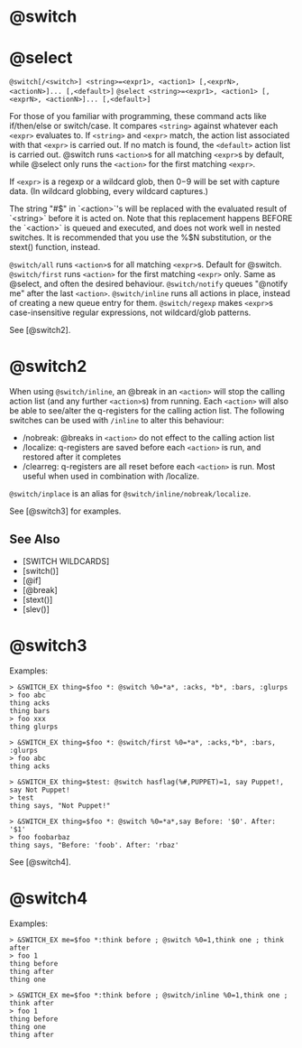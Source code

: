 # @switch
# @select
`@switch[/<switch>] <string>=<expr1>, <action1> [,<exprN>, <actionN>]... [,<default>]`
`@select <string>=<expr1>, <action1> [,<exprN>, <actionN>]... [,<default>]`

For those of you familiar with programming, these command acts like if/then/else or switch/case. It compares `<string>` against whatever each `<expr>` evaluates to. If `<string>` and `<expr>` match, the action list associated with that `<expr>` is carried out. If no match is found, the `<default>` action list is carried out. @switch runs `<action>`s for all matching `<expr>`s by default, while @select only runs the `<action>` for the first matching `<expr>`.

If `<expr>` is a regexp or a wildcard glob, then $0-$9 will be set with capture data. (In wildcard globbing, every wildcard captures.)

The string "#$" in `<action>`'s will be replaced with the evaluated result of `<string>` before it is acted on. Note that this replacement happens BEFORE the `<action>` is queued and executed, and does not work well in nested switches. It is recommended that you use the %$N substitution, or the stext() function, instead.

`@switch/all` runs `<action>`s for all matching `<expr>`s. Default for @switch.
`@switch/first` runs `<action>` for the first matching `<expr>` only. Same as @select, and often the desired behaviour.
`@switch/notify` queues "@notify me" after the last `<action>`.
`@switch/inline` runs all actions in place, instead of creating a new queue entry for them.
`@switch/regexp` makes `<expr>`s case-insensitive regular expressions, not wildcard/glob patterns.

See [@switch2].
# @switch2
When using `@switch/inline`, an @break in an `<action>` will stop the calling action list (and any further `<action>`s) from running. Each `<action>` will also be able to see/alter the q-registers for the calling action list. The following switches can be used with `/inline` to alter this behaviour:
- /nobreak: @breaks in `<action>` do not effect to the calling action list
- /localize: q-registers are saved before each `<action>` is run, and restored after it completes
- /clearreg: q-registers are all reset before each `<action>` is run. Most useful when used in combination with /localize.

`@switch/inplace` is an alias for `@switch/inline/nobreak/localize`.

See [@switch3] for examples.

## See Also
- [SWITCH WILDCARDS]
- [switch()]
- [@if]
- [@break]
- [stext()]
- [slev()]
# @switch3
Examples:
```
> &SWITCH_EX thing=$foo *: @switch %0=*a*, :acks, *b*, :bars, :glurps
> foo abc
thing acks
thing bars
> foo xxx
thing glurps
```

```
> &SWITCH_EX thing=$foo *: @switch/first %0=*a*, :acks,*b*, :bars, :glurps
> foo abc
thing acks
```

```
> &SWITCH_EX thing=$test: @switch hasflag(%#,PUPPET)=1, say Puppet!, say Not Puppet!
> test
thing says, "Not Puppet!"
```

```
> &SWITCH_EX thing=$foo *: @switch %0=*a*,say Before: '$0'. After: '$1'
> foo foobarbaz
thing says, "Before: 'foob'. After: 'rbaz'
```

See [@switch4].
# @switch4
Examples:
```
> &SWITCH_EX me=$foo *:think before ; @switch %0=1,think one ; think after
> foo 1
thing before
thing after
thing one
```

```
> &SWITCH_EX me=$foo *:think before ; @switch/inline %0=1,think one ; think after
> foo 1
thing before
thing one
thing after
```

